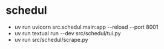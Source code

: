 # schedul

- uv run uvicorn src.schedul.main:app --reload --port 8001
- uv run textual run --dev src/schedul/tui.py
- uv run src/schedul/scrape.py
